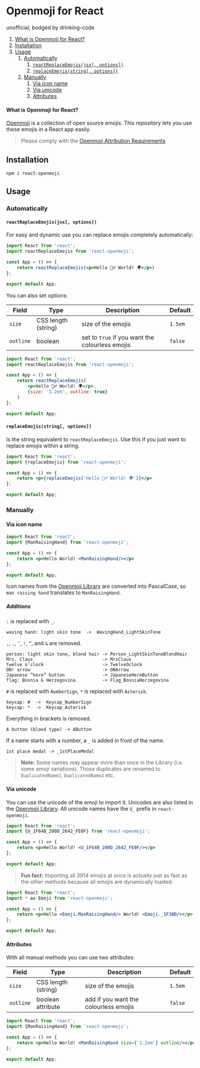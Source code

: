 # Openmoji for React

unofficial; bodged by drinking-code

1. [What is Openmoji for React?](#what-is-openmoji-for-react)
2. [Installation](#installation)
3. [Usage](#usage)
    1. [Automatically](#automatically)
        1. [`reactReplaceEmojis(jsx[, options])`](#reactreplaceemojisjsx-options)
        2. [`replaceEmojis(string[, options])`](#replaceemojisstring-options)
    2. [Manually](#manually)
        1. [Via icon name](#via-icon-name)
        2. [Via unicode](#via-unicode)
        3. [Attributes](#attributes)

#### What is Openmoji for React?

[Openmoji](https://github.com/hfg-gmuend/openmoji) is a collection of open source emojis. This repository lets you use
these emojis in a React app easily.

> Please comply with the [Openmoji Attribution Requirements](https://github.com/hfg-gmuend/openmoji#attribution-requirements)

## Installation

```shell script
npm i react-openmoji
```

## Usage

### Automatically

#### `reactReplaceEmojis(jsx[, options])`

For easy and dynamic use you can replace emojis completely automatically:

```jsx
import React from 'react';
import reactReplaceEmojis from 'react-openmoji';

const App = () => {
    return reactReplaceEmojis(<p>Hello 🙋‍♂️ World! 🌍</p>)
};

export default App;
```

You can also set options:

|Field|Type|Description|Default|  
|---|---|---|---|  
|`size`| CSS length (string) | size of the emojis | `1.5em` |  
|`outline`| boolean | set to `true` if you want the colourless emojis | `false` |

```jsx
import React from 'react';
import reactReplaceEmojis from 'react-openmoji';

const App = () => {
    return reactReplaceEmojis(
        <p>Hello 🙋‍♂️ World! 🌍</p>,
        {size: '1.2em', outline: true}
    )
};

export default App;
```

#### `replaceEmojis(string[, options])`

Is the string equivalent to `reactReplaceEmojis`. Use this if you just want to replace emojis within a string.

```jsx
import React from 'react';
import {replaceEmojis} from 'react-openmoji';

const App = () => {
    return <p>{replaceEmojis('Hello 🙋‍♂️ World! 🌍')}</p>
};

export default App;
```

### Manually

#### Via icon name

```jsx
import React from 'react';
import {ManRaisingHand} from 'react-openmoji';

const App = () => {
    return <p>Hello World! <ManRaisingHand/></p>
};

export default App;
```

Icon names from the [Openmoji Library](https://openmoji.org/library/) are converted into PascalCase,
so `man raising hand` translates to `ManRaisingHand`.

##### Additions

`:` is replaced with `_`.

```
waving hand: light skin tone  ->  WavingHand_LightSkinTone
```

`,`, `.`, `’`, `!`, `”`, and `&` are removed.

```
person: light skin tone, blond hair -> Person_LightSkinToneBlondHair
Mrs. Claus                          -> MrsClaus
twelve o’clock                      -> TwelveOclock
ON! arrow                           -> ONArrow
Japanese “here” button              -> JapaneseHereButton
flag: Bosnia & Herzegovina          -> Flag_BosniaHerzegovina
```

`#` is replaced with `NumberSign`, `*` is replaced with `Asterisk`.

```
keycap: #  ->  Keycap_NumberSign
keycap: *  ->  Keycap_Asterisk
```

Everything in brackets is removed.

```
A button (blood type) -> AButton
```

If a name starts with a number, a `_` is added in front of the name.

```
1st place medal -> _1stPlaceMedal
```

> **Note:** Some names may appear more than once in the Library (i.e. some emoji variations). Those duplicates are renamed to `DuplicatedName2`, `DuplicatedName3` etc.

#### Via unicode

You can use the unicode of the emoji to import it. Unicodes are also listed in
the [Openmoji Library](https://openmoji.org/library/). All unicode names have the `U_` prefix in `react-openmoji`.

```jsx
import React from 'react';
import {U_1F64B_200D_2642_FE0F} from 'react-openmoji';

const App = () => {
    return <p>Hello World! <U_1F64B_200D_2642_FE0F/></p>
};

export default App;
```

> **Fun fact:** Importing all 3914 emojis at once is actually just as fast as the other methods because all emojis are dynamically loaded:

```jsx
import React from 'react';
import * as Emoji from 'react-openmoji';

const App = () => {
    return <p>Hello <Emoji.ManRaisingHand/> World! <Emoji._1F30D/></p>
};

export default App;
```

#### Attributes

With all manual methods you can use two attributes:

|Field|Type|Description|Default|  
|---|---|---|---|  
|`size`| CSS length (string) | size of the emojis | `1.5em` |  
|`outline`| boolean attribute | add if you want the colourless emojis | `false` |

```jsx
import React from 'react';
import {ManRaisingHand} from 'react-openmoji';

const App = () => {
    return <p>Hello World! <ManRaisingHand size={'1.2em'} outline/></p>
};

export default App;
```
